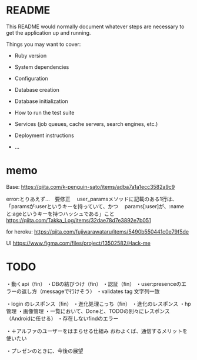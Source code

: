 # README

This README would normally document whatever steps are necessary to get the
application up and running.

Things you may want to cover:

* Ruby version

* System dependencies

* Configuration

* Database creation

* Database initialization

* How to run the test suite

* Services (job queues, cache servers, search engines, etc.)

* Deployment instructions

* ...

# memo

Base:
https://qiita.com/k-penguin-sato/items/adba7a1a1ecc3582a9c9

error:とりあえず…　要修正
　user_paramsメソッドに記載のある1行は、
「paramsが:userというキーを持っていて、かつ
　params[:user]が、:nameと:ageというキーを持つハッシュである」こと
https://qiita.com/Takka_Log/items/32dae78d7e3892e7b051

for heroku:
https://qiita.com/fujiwarawataru/items/5490b550441c0e79f5de

UI
https://www.figma.com/files/project/13502582/Hack-me

# TODO
・動くapi（fin）
・DBの結びつけ（fin）
・認証（fin）
・user:presenceのエラーの返し方（messageで行けそう）
・validates tag 文字列一致

・login のレスポンス（fin）
・進化処理こっち（fin）
・進化のレスポンス
・hp管理
・画像管理
・一覧において、Doneと、TODOの別々にレスポンス（Androidに任せる）
・存在しないfindのエラー


・＋アルファのユーザーをはまらせる仕組み
    おわよくば、通信するメリットを使いたい

・プレゼンのときに、今後の展望

